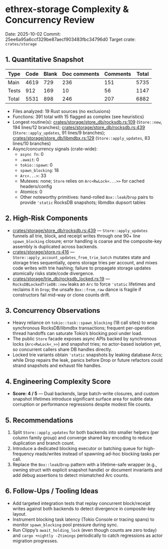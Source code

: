 # ethrex-storage Complexity & Concurrency Review

Date: 2025-10-02
Commit: 25ee6a95a6ccf329be87aecf903483fbc34796d0
Target crate: `crates/storage`

## 1. Quantitative Snapshot

| Type | Code | Blank | Doc comments | Comments | Total |
| --- | --- | --- | --- | --- | --- |
| Main | 4619 | 729 | 236 | 151 | 5735 |
| Tests | 912 | 169 | 10 | 56 | 1147 |
| Total | 5531 | 898 | 246 | 207 | 6882 |

- Files analyzed: 19 Rust sources (no exclusions)
- Functions: 391 total with 15 flagged as complex (see heuristics)
- Longest routine(s): [crates/storage/store_db/rocksdb.rs:109](https://github.com/lambdaclass/ethrex/blob/25ee6a95a6ccf329be87aecf903483fbc34796d0/crates/storage/store_db/rocksdb.rs#L109) (`Store::new`, 194 lines/12 branches); [crates/storage/store_db/rocksdb.rs:439](https://github.com/lambdaclass/ethrex/blob/25ee6a95a6ccf329be87aecf903483fbc34796d0/crates/storage/store_db/rocksdb.rs#L439) (`Store::apply_updates`, 91 lines/9 branches); [crates/storage/store_db/libmdbx.rs:129](https://github.com/lambdaclass/ethrex/blob/25ee6a95a6ccf329be87aecf903483fbc34796d0/crates/storage/store_db/libmdbx.rs#L129) (`Store::apply_updates`, 83 lines/10 branches)
- Async/concurrency signals (crate-wide):
  - `async fn`: 0
  - `.await`: 0
  - `tokio::spawn`: 0
  - `spawn_blocking`: 18
  - `Arc<...>`: 33
  - Mutexes: none; `Store` relies on `Arc<RwLock<...>>` for cached headers/config
  - Atomics: 0
  - Other noteworthy primitives: hand-rolled `Box::leak`/`Drop` pairs to provide `'static` RocksDB snapshots; libmdbx dupsort tables

## 2. High-Risk Components
- [crates/storage/store_db/rocksdb.rs:439](https://github.com/lambdaclass/ethrex/blob/25ee6a95a6ccf329be87aecf903483fbc34796d0/crates/storage/store_db/rocksdb.rs#L439) — `Store::apply_updates` funnels all trie, block, and receipt writes through one 90+ line `spawn_blocking` closure; error handling is coarse and the composite-key assembly is duplicated across backends.
- [crates/storage/store.rs:416](https://github.com/lambdaclass/ethrex/blob/25ee6a95a6ccf329be87aecf903483fbc34796d0/crates/storage/store.rs#L416) — `Store::apply_account_updates_from_trie_batch` mutates state and storage tries sequentially, opens storage tries per account, and mixes code writes with trie hashing; failure to propagate storage updates atomically risks state/code divergence.
- [crates/storage/trie_db/rocksdb_locked.rs:19](https://github.com/lambdaclass/ethrex/blob/25ee6a95a6ccf329be87aecf903483fbc34796d0/crates/storage/trie_db/rocksdb_locked.rs#L19) — `RocksDBLockedTrieDB::new` leaks an `Arc` to force `'static` lifetimes and reclaims it in `Drop`; the unsafe `Box::from_raw` dance is fragile if constructors fail mid-way or clone counts drift.

## 3. Concurrency Observations
- Heavy reliance on `tokio::task::spawn_blocking` (18 call sites) to wrap synchronous RocksDB/libmdbx transactions; frequent per-operation thread handoffs can saturate Tokio’s blocking pool under load.
- The public `Store` facade exposes async APIs backed by synchronous locks (`Arc<RwLock<_>>`) and snapshot tries; no actor-based isolation yet, so concurrent callers share DB handles directly.
- Locked trie variants obtain `'static` snapshots by leaking database Arcs; while Drop repairs the leak, panics before Drop or future refactors could strand snapshots and exhaust file handles.

## 4. Engineering Complexity Score
- **Score: 4 / 5** — Dual backends, large batch-write closures, and custom snapshot lifetimes introduce significant surface area for subtle data corruption or performance regressions despite modest file counts.

## 5. Recommendations
1. Split `Store::apply_updates` for both backends into smaller helpers (per column family group) and converge shared key encoding to reduce duplication and branch count.
2. Introduce a dedicated blocking executor or batching queue for high-frequency reads/writes instead of spawning ad-hoc blocking tasks per call.
3. Replace the `Box::leak`/`Drop` pattern with a lifetime-safe wrapper (e.g., owning struct with explicit snapshot handle) or document invariants and add debug assertions to detect mismatched Arc counts.

## 6. Follow-Ups / Tooling Ideas
- Add targeted integration tests that replay concurrent block/receipt writes against both backends to detect divergence in composite-key layout.
- Instrument blocking task latency (Tokio Console or tracing spans) to monitor `spawn_blocking` pool pressure during sync.
- Run Clippy’s `await_holding_lock` (even though counts are zero today) and `cargo +nightly -Ztimings` periodically to catch regressions as actor migration progresses.
